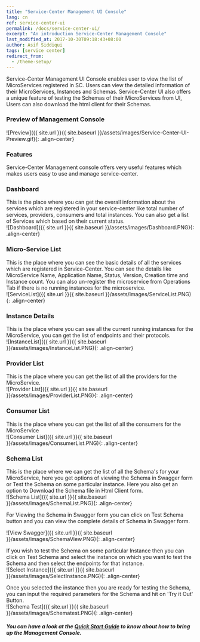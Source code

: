 ```yaml
---
title: "Service-Center Management UI Console"
lang: cn
ref: service-center-ui
permalink: /docs/service-center-ui/
excerpt: "An introduction Service-Center Management Console"
last_modified_at: 2017-10-30T09:18:43+08:00
author: Asif Siddiqui
tags: [service center]
redirect_from:
  - /theme-setup/
---
```


Service-Center Management UI Console enables user to view the list of MicroServices registered in SC.
Users can view the detailed information of their MicroServices, Instances and Schemas.
Service-Center UI also offers a unique feature of testing the Schemas of their MicroServices from UI, Users 
can also download the html client for their Schemas.

### Preview of Management Console
![Preview]({{ site.url }}{{ site.baseurl }}/assets/images/Service-Center-UI-Preview.gif){: .align-center}

### Features
Service-Center Management console offers very useful features which makes users easy to use and manage service-center.

### Dashboard
This is the place where you can get the overall information about the services which are registered in your service-center like total number of services, providers, consumers and total instances. You can also get a list of Services which based on their current status.  
![Dashboard]({{ site.url }}{{ site.baseurl }}/assets/images/Dashboard.PNG){: .align-center}  



### Micro-Service List
This is the place where you can see the basic details of all the services which are registered in Service-Center. You can see the details like MicroService Name, Application Name, Status, Version, Creation time and Instance count. You can also un-register the microservice from Operations Tab if there is no running instances for the microservice.  
![ServiceList]({{ site.url }}{{ site.baseurl }}/assets/images/ServiceList.PNG){: .align-center}  


### Instance Details
This is the place where you can see all the current running instances for the MicroService, you can get the list of endpoints and their protocols.  
![InstanceList]({{ site.url }}{{ site.baseurl }}/assets/images/InstanceList.PNG){: .align-center}  


### Provider List
This is the place where you can get the list of all the providers for the MicroService.  
![Provider List]({{ site.url }}{{ site.baseurl }}/assets/images/ProviderList.PNG){: .align-center}  


### Consumer List
This is the place where you can get the list of all the consumers for the MicroService  
![Consumer List]({{ site.url }}{{ site.baseurl }}/assets/images/ConsumerList.PNG){: .align-center}  


### Schema List
This is the place where we can get the list of all the Schema\'s for your MicroService, here you get options of viewing the Schema in Swagger form or Test the Schema on some particular instance. Here you also get an option to Download the Schema file in Html Client form.  
![Schema List]({{ site.url }}{{ site.baseurl }}/assets/images/SchemaList.PNG){: .align-center}  

For Viewing the Schema in Swagger form you can click on Test Schema button and you can view the complete details of Schema in Swagger form.  

![View Swagger]({{ site.url }}{{ site.baseurl }}/assets/images/SchemaView.PNG){: .align-center}

If you wish to test the Schema on some particular Instance then you can click on Test Schema and select the instance on which you want to test the Schema and then select the endpoints for that instance.  
![Select Instance]({{ site.url }}{{ site.baseurl }}/assets/images/SelectInstance.PNG){: .align-center}


Once you selected the instance then you are ready for testing the Schema, you can input the required parameters for the Schema and hit on 'Try it Out' Button.  
![Schema Test]({{ site.url }}{{ site.baseurl }}/assets/images/Schematest.PNG){: .align-center}  


##### You can have a look at the [Quick Start Guide](https://github.com/ServiceComb/service-center/tree/master/frontend#quickstart-guide) to know about how to bring up the Management Console.
